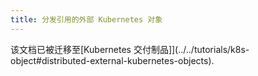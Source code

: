 ```yaml
---
title: 分发引用的外部 Kubernetes 对象
---
```


该文档已被迁移至[Kubernetes 交付制品]](../../tutorials/k8s-object#distributed-external-kubernetes-objects).